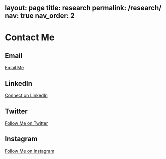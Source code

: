 layout: page
title: research
permalink: /research/
nav: true
nav_order: 2
---

# Contact Me

## Email

[Email Me](mailto:your.email@example.com)

## LinkedIn

[Connect on LinkedIn](https://www.linkedin.com/in/yourprofile)

## Twitter

[Follow Me on Twitter](https://twitter.com/yourusername)

## Instagram

[Follow Me on Instagram](https://instagram.com/yourusername)
